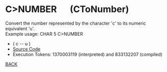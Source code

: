 # C&gt;NUMBER &emsp; (CToNumber)
Convert the number represented by the character 'c' to its numeric equivalent 'u'.<br/>Example usage: CHAR 5 C>NUMBER
* ( c -- u )
* [Source Code](../words/shando/CToNumber.cs)
* Execution Tokens: 1370003119 (interpreted) and 833132207 (compiled)


[BACK](builtins.md#CToNumber)
